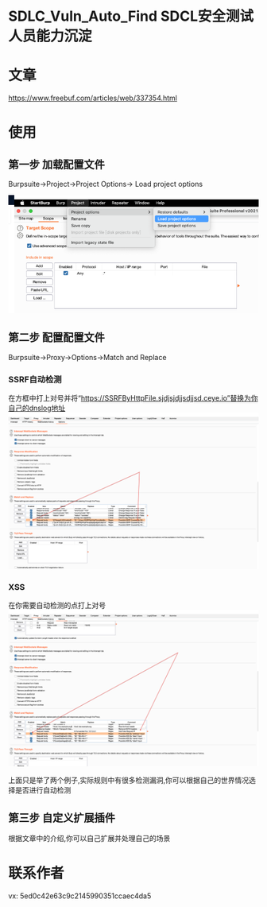 # SDLC_Vuln_Auto_Find SDCL安全测试人员能力沉淀
# 文章
https://www.freebuf.com/articles/web/337354.html

# 使用
## 第一步 加载配置文件
Burpsuite->Project->Project Options-> Load project options

![](https://raw.githubusercontent.com/ba1ma0/SDLC_Vuln_Auto_Find/main/1.png)

## 第二步 配置配置文件
Burpsuite->Proxy->Options->Match and Replace
### SSRF自动检测
在方框中打上对号并将“https://SSRFByHttpFile.sjdjsjdjjsdjjsd.ceye.io”替换为你自己的dnslog地址
![](https://raw.githubusercontent.com/ba1ma0/SDLC_Vuln_Auto_Find/main/2.png)
### XSS
在你需要自动检测的点打上对号
![](https://raw.githubusercontent.com/ba1ma0/SDLC_Vuln_Auto_Find/main/3.png)

上面只是举了两个例子,实际规则中有很多检测漏洞,你可以根据自己的世界情况选择是否进行自动检测
## 第三步 自定义扩展插件
根据文章中的介绍,你可以自己扩展并处理自己的场景

# 联系作者
vx: 5ed0c42e63c9c2145990351ccaec4da5
